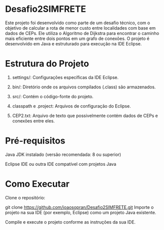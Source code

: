 # Desafio2SIMFRETE
Este projeto foi desenvolvido como parte de um desafio técnico, com o objetivo de calcular a rota de menor custo entre localidades com base em dados de CEPs.
Ele utiliza o Algoritmo de Dijkstra para encontrar o caminho mais eficiente entre dois pontos em um grafo de conexões. O projeto é desenvolvido em Java e estruturado para execução na IDE Eclipse.

# Estrutura do Projeto
1. settings/: Configurações específicas da IDE Eclipse.

2. bin/: Diretório onde os arquivos compilados (.class) são armazenados.

3. src/: Contém o código-fonte do projeto.

4. classpath e .project: Arquivos de configuração do Eclipse.

5. CEP2.txt: Arquivo de texto que possivelmente contém dados de CEPs e conexões entre eles.

# Pré-requisitos
Java JDK instalado (versão recomendada: 8 ou superior)

Eclipse IDE ou outra IDE compatível com projetos Java

# Como Executar
Clone o repositório:

git clone https://github.com/joaosopran/Desafio2SIMFRETE.git
Importe o projeto na sua IDE (por exemplo, Eclipse) como um projeto Java existente.

Compile e execute o projeto conforme as instruções da sua IDE.
